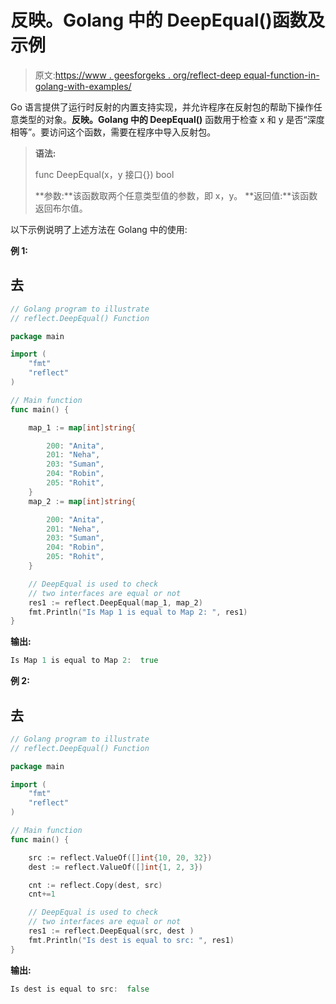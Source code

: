 # 反映。Golang 中的 DeepEqual()函数及示例

> 原文:[https://www . geesforgeks . org/reflect-deep equal-function-in-golang-with-examples/](https://www.geeksforgeeks.org/reflect-deepequal-function-in-golang-with-examples/)

Go 语言提供了运行时反射的内置支持实现，并允许程序在反射包的帮助下操作任意类型的对象。**反映。Golang 中的 DeepEqual()** 函数用于检查 x 和 y 是否“深度相等”。要访问这个函数，需要在程序中导入反射包。

> **语法:**
> 
> func DeepEqual(x，y 接口{}) bool
> 
> **参数:**该函数取两个任意类型值的参数，即 x，y。
> **返回值:**该函数返回布尔值。

以下示例说明了上述方法在 Golang 中的使用:

**例 1:**

## 去

```go
// Golang program to illustrate
// reflect.DeepEqual() Function

package main

import (
    "fmt"
    "reflect"
)

// Main function
func main() {

    map_1 := map[int]string{

        200: "Anita",
        201: "Neha",
        203: "Suman",
        204: "Robin",
        205: "Rohit",
    }
    map_2 := map[int]string{

        200: "Anita",
        201: "Neha",
        203: "Suman",
        204: "Robin",
        205: "Rohit",
    }

    // DeepEqual is used to check
    // two interfaces are equal or not
    res1 := reflect.DeepEqual(map_1, map_2)
    fmt.Println("Is Map 1 is equal to Map 2: ", res1)
}
```

**输出:**

```go
Is Map 1 is equal to Map 2:  true
```

**例 2:**

## 去

```go
// Golang program to illustrate
// reflect.DeepEqual() Function

package main

import (
    "fmt"
    "reflect"
)

// Main function
func main() {

    src := reflect.ValueOf([]int{10, 20, 32})
    dest := reflect.ValueOf([]int{1, 2, 3})

    cnt := reflect.Copy(dest, src)
    cnt+=1

    // DeepEqual is used to check
    // two interfaces are equal or not
    res1 := reflect.DeepEqual(src, dest )
    fmt.Println("Is dest is equal to src: ", res1)
}
```

**输出:**

```go
Is dest is equal to src:  false
```